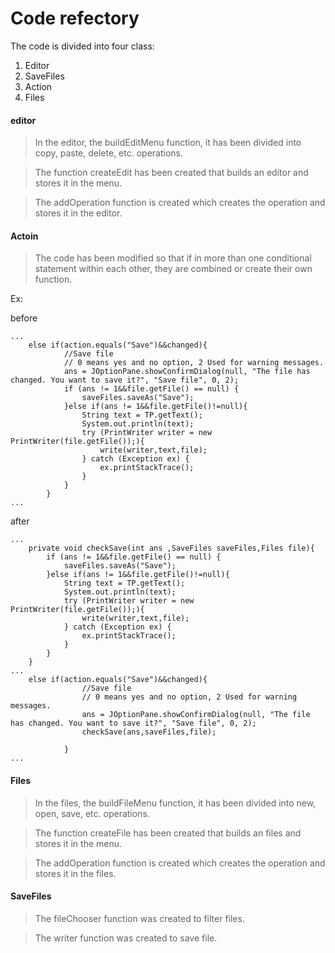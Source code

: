 # Code refectory

The code is divided into four class:

1. Editor
2. SaveFiles
3. Action
4. Files

#### editor

> In the editor, the buildEditMenu function, it has been divided into copy, paste, delete, etc. operations.

> The function createEdit has been created that builds an editor and stores it in the menu.

> The addOperation function is created which creates the operation and stores it in the editor.

#### Actoin

> The code has been modified so that if in more than one conditional statement within each other, they are combined or create their own function.

Ex:

before

```
...
    else if(action.equals("Save")&&changed){
            //Save file
            // 0 means yes and no option, 2 Used for warning messages.
            ans = JOptionPane.showConfirmDialog(null, "The file has changed. You want to save it?", "Save file", 0, 2);
            if (ans != 1&&file.getFile() == null) {
                saveFiles.saveAs("Save");
            }else if(ans != 1&&file.getFile()!=null){
                String text = TP.getText();
                System.out.println(text);
                try (PrintWriter writer = new PrintWriter(file.getFile());){
                    write(writer,text,file);
                } catch (Exception ex) {
                    ex.printStackTrace();
                }
            }
        }
...
```

after

```
...
    private void checkSave(int ans ,SaveFiles saveFiles,Files file){
        if (ans != 1&&file.getFile() == null) {
            saveFiles.saveAs("Save");
        }else if(ans != 1&&file.getFile()!=null){
            String text = TP.getText();
            System.out.println(text);
            try (PrintWriter writer = new PrintWriter(file.getFile());){
                write(writer,text,file);
            } catch (Exception ex) {
                ex.printStackTrace();
            }
        }
    }
...
    else if(action.equals("Save")&&changed){
                //Save file
                // 0 means yes and no option, 2 Used for warning messages.
                ans = JOptionPane.showConfirmDialog(null, "The file has changed. You want to save it?", "Save file", 0, 2);
                checkSave(ans,saveFiles,file);

            }
...
```

#### Files

> In the files, the buildFileMenu function, it has been divided into new, open, save, etc. operations.

> The function createFile has been created that builds an files and stores it in the menu.

> The addOperation function is created which creates the operation and stores it in the files.

#### SaveFiles

> The fileChooser function was created to filter files.

> The writer function was created to save file.

>

